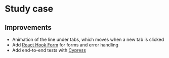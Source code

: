 # Study case

## Improvements

- Animation of the line under tabs, which moves when a new tab is clicked
- Add [React Hook Form](https://react-hook-form.com/) for forms and error handling
- Add end-to-end tests with [Cypress](https://www.cypress.io/)
